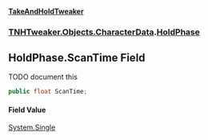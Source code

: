 #### [TakeAndHoldTweaker](index.md 'index')
### [TNHTweaker.Objects.CharacterData](TNHTweaker.Objects.CharacterData.md 'TNHTweaker.Objects.CharacterData').[HoldPhase](TNHTweaker.Objects.CharacterData.HoldPhase.md 'TNHTweaker.Objects.CharacterData.HoldPhase')

## HoldPhase.ScanTime Field

TODO document this

```csharp
public float ScanTime;
```

#### Field Value
[System.Single](https://docs.microsoft.com/en-us/dotnet/api/System.Single 'System.Single')